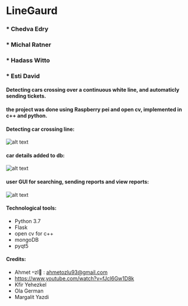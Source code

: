 # LineGaurd


### * Chedva Edry 
### * Michal Ratner 
### * Hadass Witto 
### * Esti David


#### Detecting cars crossing over a continuous white line, and automaticly sending tickets.
#### the project was done using Raspberry pei and open cv, implemented in c++ and python.

#### Detecting car crossing line:
![alt text](https://github.com/Elevationacademy/final-hackathon-chedva-michal-hadass-esti/blob/master/img_01-01-2020_13-55-04_90_0.jpg)

#### car details added to db:
![alt text](https://github.com/Elevationacademy/final-hackathon-chedva-michal-hadass-esti/blob/master/image.png)

#### user GUI for searching, sending reports and view reports:
![alt text](https://github.com/Elevationacademy/final-hackathon-chedva-michal-hadass-esti/blob/master/image%20(1).png)

#### Technological tools: 
* Python 3.7
* Flask
* open cv for c++
* mongoDB
* pyqt5


#### Credits:
* Ahmet ײzl : ahmetozlu93@gmail.com 
* https://www.youtube.com/watch?v=fJcl6Gw1D8k 
* Kfir Yehezkel 
* Ola German
* Margalit Yazdi
